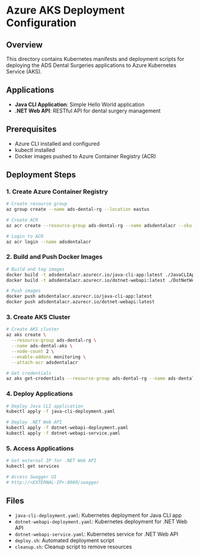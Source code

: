 # Azure AKS Deployment Configuration

## Overview
This directory contains Kubernetes manifests and deployment scripts for deploying the ADS Dental Surgeries applications to Azure Kubernetes Service (AKS).

## Applications
- **Java CLI Application**: Simple Hello World application
- **.NET Web API**: RESTful API for dental surgery management

## Prerequisites
- Azure CLI installed and configured
- kubectl installed
- Docker images pushed to Azure Container Registry (ACR)

## Deployment Steps

### 1. Create Azure Container Registry
```bash
# Create resource group
az group create --name ads-dental-rg --location eastus

# Create ACR
az acr create --resource-group ads-dental-rg --name adsdentalacr --sku Basic

# Login to ACR
az acr login --name adsdentalacr
```

### 2. Build and Push Docker Images
```bash
# Build and tag images
docker build -t adsdentalacr.azurecr.io/java-cli-app:latest ./JavaCLIApp
docker build -t adsdentalacr.azurecr.io/dotnet-webapi:latest ./DotNetWebAPI

# Push images
docker push adsdentalacr.azurecr.io/java-cli-app:latest
docker push adsdentalacr.azurecr.io/dotnet-webapi:latest
```

### 3. Create AKS Cluster
```bash
# Create AKS cluster
az aks create \
  --resource-group ads-dental-rg \
  --name ads-dental-aks \
  --node-count 2 \
  --enable-addons monitoring \
  --attach-acr adsdentalacr

# Get credentials
az aks get-credentials --resource-group ads-dental-rg --name ads-dental-aks
```

### 4. Deploy Applications
```bash
# Deploy Java CLI application
kubectl apply -f java-cli-deployment.yaml

# Deploy .NET Web API
kubectl apply -f dotnet-webapi-deployment.yaml
kubectl apply -f dotnet-webapi-service.yaml
```

### 5. Access Applications
```bash
# Get external IP for .NET Web API
kubectl get services

# Access Swagger UI
# http://<EXTERNAL-IP>:8080/swagger
```

## Files
- `java-cli-deployment.yaml`: Kubernetes deployment for Java CLI app
- `dotnet-webapi-deployment.yaml`: Kubernetes deployment for .NET Web API
- `dotnet-webapi-service.yaml`: Kubernetes service for .NET Web API
- `deploy.sh`: Automated deployment script
- `cleanup.sh`: Cleanup script to remove resources
